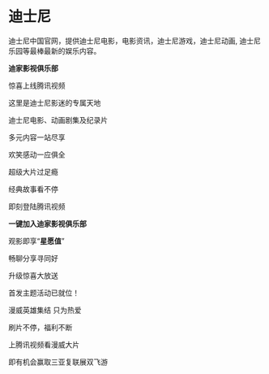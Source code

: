 # 迪士尼


迪士尼中国官网，提供迪士尼电影，电影资讯，迪士尼游戏，迪士尼动画, 迪士尼乐园等最棒最新的娱乐内容。

**迪家影视俱乐部**

惊喜上线腾讯视频

这里是迪士尼影迷的专属天地

迪士尼电影、动画剧集及纪录片

多元内容一站尽享

欢笑感动一应俱全

超级大片过足瘾

经典故事看不停

即刻登陆腾讯视频

**一键加入迪家影视俱乐部**

观影即享“**星愿值**”

畅聊分享寻同好

升级惊喜大放送

首发主题活动已就位！

漫威英雄集结 只为热爱

刷片不停，福利不断

上腾讯视频看漫威大片

即有机会赢取三亚复联展双飞游


